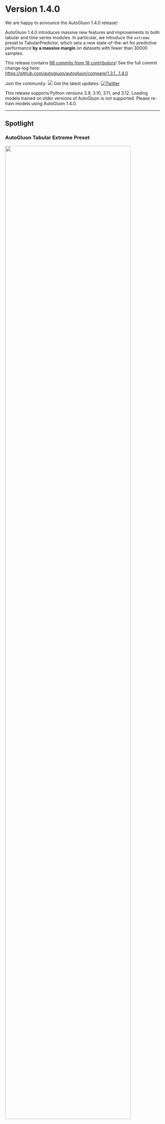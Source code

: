 # Version 1.4.0

We are happy to announce the AutoGluon 1.4.0 release!

AutoGluon 1.4.0 introduces massive new features and improvements to both tabular and time series modules. In particular, we introduce the `extreme` preset to TabularPredictor, which sets a new state-of-the-art for predictive performance **by a massive margin** on datasets with fewer than 30000 samples.

This release contains [68 commits from 18 contributors](https://github.com/autogluon/autogluon/graphs/contributors?from=5%2F21%2F2025&to=7%2F26%2F2025&type=c)! See the full commit change-log here: https://github.com/autogluon/autogluon/compare/1.3.1...1.4.0

Join the community: [![](https://img.shields.io/discord/1043248669505368144?logo=discord&style=flat)](https://discord.gg/wjUmjqAc2N)
Get the latest updates: [![Twitter](https://img.shields.io/twitter/follow/autogluon?style=social)](https://twitter.com/autogluon)

This release supports Python versions 3.9, 3.10, 3.11, and 3.12. Loading models trained on older versions of AutoGluon is not supported. Please re-train models using AutoGluon 1.4.0.

--------

## Spotlight

### AutoGluon Tabular Extreme Preset

<img src="https://raw.githubusercontent.com/Innixma/autogluon-doc-utils/refs/heads/main/docs/whats_new/v1.4.0/AG14_TabArena.png" width="90%"/>

AutoGluon 1.4.0 introduces a new tabular preset, `extreme_quality` aka `extreme`.
AutoGluon's `extreme_quality` preset is **the largest singular improvement to AutoGluon's predictive performance in the history of the package**, even larger than the improvement seen in AutoGluon 1.0 compared to 0.8.
This preset achieves an **88% win-rate** vs Autogluon 1.3 `best_quality` for datasets with fewer than 10000 samples, and a 290 Elo improvement overall on [TabArena](https://tabarena.ai) (shown in the figure above).

The `extreme` preset leverages a new model portfolio, which is an improved version of the `TabArena ensemble` shown in Figure 6a of the [TabArena paper](https://arxiv.org/abs/2506.16791).
It consists of many new model families added in this release: TabPFNv2, TabICL, Mitra, TabM, as well as tree methods: CatBoost, LightGBM, XGBoost.
This preset is not only more accurate, it also requires much less training time. AutoGluon's `extreme` preset in 5 minutes is able to outperform `best` ran for 4 hours.

In order to get the most out of the `extreme` preset, a CUDA compatible GPU is required, ideally with 32+ GB vRAM.
Note that inference time can be longer than `best`, but with a GPU it is very reasonable.
The `extreme` portfolio is only leveraged for datasets with at most 30000 samples. For larger datasets, we continue to use the `best_quality` portfolio.
This preset is considered experimental for this release, and may change without warning in a future release.

Try it out in 3 lines of code:

```python
from autogluon.tabular import TabularPredictor
predictor = TabularPredictor(label="class").fit("train.csv", presets="extreme")
predictions = predictor.predict("test.csv")
```

### AutoGluon Assistant (MLZero)
> *Multi-Agent System Powered by LLMs for End-to-end Multimodal ML Automation*

@FANGAreNotGnu
@HuawenShen
@boranhan

We are excited to present the [AutoGluon Assistant](https://github.com/autogluon/autogluon-assistant) 1.0 release. Level up from v0.1: v1.0 expands beyond tabular data to robustly support any and many modalities, including **image, text, tabular, audio and mixed-data pipelines**. This aligns precisely with the MLZero vision of comprehensive, modality-agnostic ML automation.

AutoGluon Assistant v1.0 is now synonymous with **"MLZero: A Multi-Agent System for End-to-end Machine Learning Automation"** ([arXiv:2505.13941](https://arxiv.org/abs/2505.13941)), the end-to-end, zero-human-intervention AutoML agent framework for multimodal data. Built on a novel **multi-agent architecture** using LLMs, MLZero handles perception, memory (semantic & episodic), code generation, execution, and iterative debugging — seamlessly transforming raw multimodal inputs into high-quality ML/DL pipelines.

- **No-code**: Users define tasks purely through natural language ("classify images of cats vs dogs with custom labels"), and MLZero delivers complete solutions with zero manual configuration or technical expertise required.
- **Built on proven foundations**: MLZero generates code using established, high-performance ML libraries rather than reinventing the wheel, ensuring robust solutions while maintaining the flexibility to easily integrate new libraries as they emerge.
- **Research-grade performance**: MLZero is extensively validated across 25 challenging tasks spanning diverse data modalities, MLZero outperforms the competing methods by a large margin with a success rate of 0.92 (+263.6\%) and an average rank of 2.42. 
  
<div style="margin-left: auto;
            margin-right: auto;
            width: 30%">

| Dataset     | Ours | Codex CLI | Codex CLI (+reasoning) | AIDE | DS-Agent | AK |
|-------------|--------------------------|---------------|---------------|----------|--------------|--------|
| **Avg. Rank ↓** | **2.42** | 8.04 | 5.76 | 6.16 | 8.26 | 8.28 | 
| **Rel. Time ↓** | 1.0  | 0.15 | 0.23 | 2.83 | N/A  | 4.82 | 
| **Success ↑**   | **92.0%** | 14.7% | 69.3% | 25.3% | 13.3% | 14.7% | 
</div>

- **Modular and extensible architecture**: We separate the design and implementation of each agent and prompts for different purposes, with a centralized manager coordinating them. This makes adding or editing agents, prompts, and workflows straightforward and intuitive for future development.

We’re also excited to introduce the newly redesigned **WebUI** in v1.0, now with a streamlined chatbot-style interface that makes interacting with MLZero intuitive and engaging. Furthermore, we’re also bringing **MCP (Model Control Protocol)** integration to MLZero, enabling seamless remote orchestration of AutoML pipelines through a standardized protocol。

AutoGluon Assistant is supported on Python 3.8 - 3.11 and is available on Linux.

Installation:
```bash
pip install uv
uv pip install autogluon.assistant>=1.0
```

To use CLI:
```bash
mlzero -i <input_data_dir>
```

To use webUI:
```bash
mlzero-backend   # command to start backend
mlzero-frontend  # command to start frontend on 8509 (default)
```

To use MCP:
```bash
# server
mlzero-backend # command to start backend
bash ./src/autogluon/mcp/server/start_services.sh # This will start the service—run it in a new terminal.
# client
python ./src/autogluon/mcp/client/server.py
```

### Mitra

[@xiyuanzh](https://xiyuanzh.github.io/) @tonyhoo @Innixma [@dcmaddix](https://dcmaddix.github.io/)

🚀 [Mitra](https://huggingface.co/autogluon/mitra-classifier) is a new state-of-the-art tabular foundation model developed by the AutoGluon team, natively supported in AutoGluon with just **three lines of code** via `predictor.fit(train_data, hyperparameters={"MITRA": {}})`. Built on the in-context learning paradigm and **pretrained exclusively on synthetic data**, Mitra introduces a principled pretraining approach by carefully selecting and mixing diverse synthetic priors to promote robust generalization across a wide range of real-world tabular datasets. Mitra is incorporated into the new `extreme` preset. 

📊 Mitra achieves **state-of-the-art performance** on major benchmarks including TabRepo, TabZilla, AMLB, and TabArena, especially excelling on small tabular datasets with fewer than 5,000 samples and 100 features, for both **classification** and **regression** tasks.

🧠 Mitra supports both **zero-shot** and **fine-tuning** modes and runs seamlessly on both **GPU** and **CPU**. Its weights are fully open-sourced under the Apache-2.0 license, making it a privacy-conscious and production-ready solution for enterprises concerned about data sharing and hosting.

🔗 Learn more by reading the [Mitra release blog post](https://www.amazon.science/blog/mitra-mixed-synthetic-priors-for-enhancing-tabular-foundation-models) and on HuggingFace:

* Classification model: [autogluon/mitra-classifier](https://huggingface.co/autogluon/mitra-classifier)
* Regression model: [autogluon/mitra-regressor](https://huggingface.co/autogluon/mitra-regressor)

We welcome community feedback for future iterations. Give us a like on HuggingFace if you want to see more cutting-edge foundation models for structured data!

### TabArena

@Innixma

--------

## General
- Support Apple Silicon and log it in the system info. @tonyhoo (#5141)
- Add load pickle from url support, fix save_str if root path. @Innixma (#5142)
- Add ag.ens. shortcut for ag_args_ensemble. @Innixma (#5143)
- Use pyarrow by default, remove fastparquet. @Innixma (#5150)
- Resolve AttributeError in LinearModel when using RAPIDS cuML models. @tonyhoo (#5157)
- add kwargs option to upload_file. @Innixma (#5161)
- prioritize the CUDA libraries from PyTorch wheel instead of the system/DLC. @FireballDWF (#5163)
- update numpy cap, thus 2.3.0 is allowed. @FireballDWF (#5170)
- Replace pkg_resources.parse_version with packaging.version.parse. @shchur (#5182)
- Update pandas, scikit-learn, and scipy version caps in setup utils. @tonyhoo (#5194)
- Add CPU utility functions for better CPU detection in restrained env such as docker and slurm cluster. @tonyhoo (#5197)
- Enhance spunge_augment and munge_augment functions for model distillation. @tonyhoo (#5208)
- Use joblib instead of loky for cpu detection. @shchur (#5215)
- Spunge Augmentation Speed-Up. @mwhol (#5217)
- Increase pytorch cap to 2.8 to enable 2.7. @FireballDWF (#5089)
- Resolve datetime deprecation warnings. @emmanuel-ferdman (#5069)


--------

## Tabular

### New Presets

- Add `extreme` preset with meta-learned TabArena portfolio. @Innixma (#5211)

### New Models

- Add RealMLP Model. @dholzmueller, @Innixma, @LennartPurucker (#5190)
- Add TabM Model. @LennartPurucker, @dholzmueller, @Innixma (#5196)
- Add TabPFNv2 Model. @LennartPurucker, @Innixma (#5191)
- Add TabICL Model. @LennartPurucker, @Innixma (#5193)
- Add Mitra Model. @xiyuanzh, @Innixma, @tonyhoo (#5195, #5218, #5232, #5221)

### Fixes and Improvements

- Respect num_cpus/num_gpus in sequential_local fit. @Innixma (#5203)
- Switch to loky for get_cpu_count in all places. @Innixma (#5204)
- Add support for max_rows, max_features, max_classes, problem_types. @Innixma (#5181)
- Fix CatBoost crashing for problem_type="quantile" if len(quantile_levels) == 1. @shchur (#5201)
- Add tabular foundational model cache from s3 to benchmark to avoid rate limit issue from HF. @tonyhoo (#5214)
- Fix default loss_function for CatBoostModel with problem_type='regression'. @shchur (#5216)
- Remove fobj in Softclass. @rsj123 (#5219)
- Minor enhancements and fixes. @adibiasio, @Innixma (#5158)
--------

## TimeSeries

### Highlights

- Major [efficiency improvements](https://github.com/autogluon/autogluon/pull/5159) to the core `TimeSeriesDataFrame` methods, resulting in up to 7x lower end-to-end `predictor.fit()` and `predict()` time when working with large datasets (>10M rows).

- New tabular forecasting model [`PerStepTabular`](https://auto.gluon.ai/stable/tutorials/timeseries/forecasting-model-zoo.html#autogluon.timeseries.models.PerStepTabularModel) that fits a separate tabular regression model for each time step in the forecast horizon. Both fitting and inference for the model are parallelized across cores, resulting in one of the most efficient and accurate implementations of this model among open-source Python packages.


### API Changes and Deprecations
- `DirectTabular` and `RecursiveTabular` models: hyperparameters `tabular_hyperparameters` and `tabular_fit_kwargs` are now deprecated in favor of `model_name` and `model_hyperparameters`.

    These models now fit a single regression model from `autogluon.tabular` under the hood instead of creating an entire `TabularPredictor`. This results in lower disk usage and API better aligned with the rest of the `timeseries` module.

    <details>
    <summary>Details and example usage</summary>

    ```python
    # New API: >= v1.4.0
    predictor.fit(
        ...,
        hyperparameters={
            "RecursiveTabular": {"model_name": "CAT", "model_hyperparameters": {"iterations": 100}}
        }
    )
    # Old API: <= v1.3.1
    predictor.fit(
        ...,
        hyperparameters={
            "RecursiveTabular": {"tabular_hyperparameters": {"CAT": {"iterations": 100}}}
        }
    )
    ```

    If you provide `tabular_hyperparameters` with a single model in v1.4.0, a warning will be logged and the parameter will be automatically converted to match the new API.

    If you provide `tabular_hyperparameters` with >=2 models in v1.4.0, an error will be raised since it cannot automatically be converted to the new API.

    </details>

- `Chronos` model: Hyperparameter `optimization_strategy` (deprecated in v1.3.0) has been removed in v1.4.0.

### New Features
- Add `PerStepTabular` model that fits a separate tabular regression model for each step in the forecast horizon. @shchur (#5189, #5213)
- Improve heuristic for long-term forecast unrolling (`prediction_length > 64`) for Chronos-Bolt. @abdulfatir (#5177)
- `RecursiveTabular` model now supports the `lag_transforms` hyperparameter. @shchur (#5184)

### Fixes and Improvements
- Improve the runtime of various `TimeSeriesDataFrame` operations by replacing `groupby` with efficient alternatives based on `indptr`. @shchur (#5159)
- Refactor `DirectTabular` and `RecursiveTabular` models to use a single tabular model under the hood instead of a `TabularPredictor`. (#5212)
- Reorganize `autogluon.timeseries.models.gluonts` namespace. @canerturkmen (#5104)
- Log the full stack trace in case of individual model failures during training. @shchur (#5178)
- Deprecate the `optimization_strategy` hyperparameter for the Chronos (classic) model. @shchur (#5202)
- Fix incompatibility with python 3.9. @prateekdesai04 (#5220)
- Refactor the implementation of `RecursiveTabular` and `DirectTabular` models. @shchur (#5184, #5206)
- Fix typos and layout issues in the documentation. @shchur (#5225)
- Fix refit_full failing during ensemble prediction if quantile_levels=[]. @shchur (#5242)
--------

## Multimodal

- Change multilingual preset to use FP32 to avoid DeBERTa BFloat16. @tonyhoo (#5139)
- Update NLTK dependency constraint to <3.10 to address CVE-2024-39705. @tonyhoo (#5147)

--------

## Documentation and CI
- Fix Python syntax in CUDA library path detection. @tonyhoo (#5166)
- Upgrade image to use torch 2.7.1. @tonyhoo (#5168)
- Show tabular model aliases in the documentation. @shchur (#5183)
- Fix lint check. @prateekdesai04 (#5192)
- Update docs to 1.3.2 by @prateekdesai04 in (#5137)
- Add time limit conversion to seconds in benchmark config script. @tonyhoo (#5224)

--------

## Special Thanks

- [Lennart Purucker](https://github.com/LennartPurucker) and [David Holzmüller](https://github.com/dholzmueller) for helping to implement TabPFNv2, TabICL, RealMLP and TabM, along with providing improved memory estimate logic for the models.

## Contributors

Full Contributor List (ordered by # of commits):

@shchur @Innixma @tonyhoo @prateekdesai04 @FireballDWF @canerturkmen @abdulfatir @rsj123 @xiyuanzh @mwhol @daradib @emmanuel-ferdman @adibiasio @LennartPurucker @dholzmueller


### New Contributors
- @mwhol made their first contribution in #5217
- @daradib made their first contribution in #5231
- @emmanuel-ferdman made their first contribution in #5069
